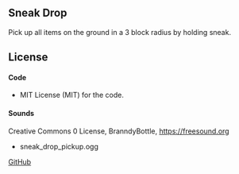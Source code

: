 ## Sneak Drop

Pick up all items on the ground in a 3 block radius by holding sneak.

## License

#### Code
* MIT License (MIT) for the code.

#### Sounds
Creative Commons 0 License, BranndyBottle, https://freesound.org

* sneak_drop_pickup.ogg

[GitHub](https://github.com/Acronymmk/sneak_drop)
